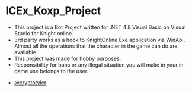 # ICEx_Koxp_Project
* This project is a Bot Project written for .NET 4.8 Visual Basic on Visual Studio for Knight online.  
* 3rd party works as a hook to KnightOnline Exe application via WinApi. Almost all the operations that the character in the game can do are available.
* This project was made for hobby purposes.
* Responsibility for bans or any illegal situation you will make in your in-game use belongs to the user.
- [@cryptotyler](https://github.com/cryptotyler)
